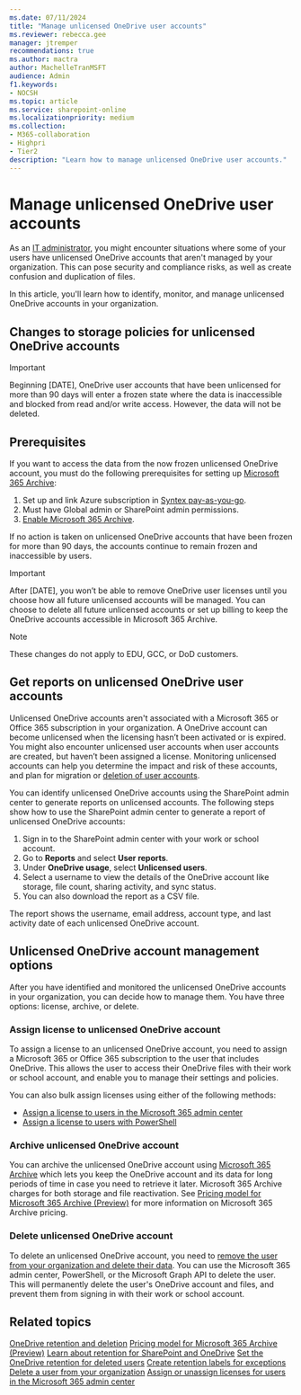 ```yaml
---
ms.date: 07/11/2024
title: "Manage unlicensed OneDrive user accounts"
ms.reviewer: rebecca.gee
manager: jtremper
recommendations: true
ms.author: mactra
author: MachelleTranMSFT
audience: Admin
f1.keywords:
- NOCSH
ms.topic: article
ms.service: sharepoint-online
ms.localizationpriority: medium
ms.collection:
- M365-collaboration
- Highpri
- Tier2
description: "Learn how to manage unlicensed OneDrive user accounts."
---
```


# Manage unlicensed OneDrive user accounts

As an [IT administrator](/microsoft-365/admin/add-users/about-admin-roles), you might encounter situations where some of your users have unlicensed OneDrive accounts that aren't managed by your organization. This can pose security and compliance risks, as well as create confusion and duplication of files.

In this article, you'll learn how to identify, monitor, and manage unlicensed OneDrive accounts in your organization.

## Changes to storage policies for unlicensed OneDrive accounts

> [!IMPORTANT]
> Beginning [DATE], OneDrive user accounts that have been unlicensed for more than 90 days will enter a frozen state where the data is inaccessible and blocked from read and/or write access. However, the data will not be deleted.

## Prerequisites

If you want to access the data from the now frozen unlicensed OneDrive account, you must do the following prerequisites for setting up [Microsoft 365 Archive](/microsoft-365/syntex/archive/archive-setup):

1. Set up and link Azure subscription in [Syntex pay-as-you-go](/microsoft-365/syntex/syntex-azure-billing).
2. Must have Global admin or SharePoint admin permissions.
3. [Enable Microsoft 365 Archive](/microsoft-365/syntex/syntex-azure-billing).

If no action is taken on unlicensed OneDrive accounts that have been frozen for more than 90 days, the accounts continue to remain frozen and inaccessible by users.

> [!IMPORTANT]
> After [DATE], you won’t be able to remove OneDrive user licenses until you choose how all future unlicensed accounts will be managed. You can choose to delete all future unlicensed accounts or set up billing to keep the OneDrive accounts accessible in Microsoft 365 Archive.

> [!NOTE]
> These changes do not apply to EDU, GCC, or DoD customers.

## Get reports on unlicensed OneDrive user accounts

Unlicensed OneDrive accounts aren't associated with a Microsoft 365 or Office 365 subscription in your organization. A OneDrive account can become unlicensed when the licensing hasn’t been activated or is expired. You might also encounter unlicensed user accounts when user accounts are created, but haven’t been assigned a license. Monitoring unlicensed accounts can help you determine the impact and risk of these accounts, and plan for migration or [deletion of user accounts](/microsoft-365/admin/add-users/delete-a-user).

You can identify unlicensed OneDrive accounts using the SharePoint admin center to generate reports on unlicensed accounts. The following steps show how to use the SharePoint admin center to generate a report of unlicensed OneDrive accounts:

1. Sign in to the SharePoint admin center with your work or school account.
2. Go to **Reports** and select **User reports**.
3. Under **OneDrive usage**, select **Unlicensed users**.
4. Select a username to view the details of the OneDrive account like storage, file count, sharing activity, and sync status.
5. You can also download the report as a CSV file.

The report shows the username, email address, account type, and last activity date of each unlicensed OneDrive account.

## Unlicensed OneDrive account management options

After you have identified and monitored the unlicensed OneDrive accounts in your organization, you can decide how to manage them. You have three options: license, archive, or delete.

### Assign license to unlicensed OneDrive account

To assign a license to an unlicensed OneDrive account, you need to assign a Microsoft 365 or Office 365 subscription to the user that includes OneDrive. This allows the user to access their OneDrive files with their work or school account, and enable you to manage their settings and policies.

You can also bulk assign licenses using either of the following methods:

- [Assign a license to users in the Microsoft 365 admin center](/microsoft-365/admin/manage/assign-licenses-to-users)
- [Assign a license to users with PowerShell](/microsoft-365/enterprise/assign-licenses-to-user-accounts-with-microsoft-365-powershell)

### Archive unlicensed OneDrive account

You can archive the unlicensed OneDrive account using [Microsoft 365 Archive](/microsoft-365/syntex/archive/archive-overview) which lets you keep the OneDrive account and its data for long periods of time in case you need to retrieve it later. Microsoft 365 Archive charges for both storage and file reactivation. See [Pricing model for Microsoft 365 Archive (Preview)](/microsoft-365/syntex/archive/archive-pricing) for more information on Microsoft 365 Archive pricing.

### Delete unlicensed OneDrive account

To delete an unlicensed OneDrive account, you need to [remove the user from your organization and delete their data](/microsoft-365/admin/add-users/delete-a-user). You can use the Microsoft 365 admin center, PowerShell, or the Microsoft Graph API to delete the user. This will permanently delete the user's OneDrive account and files, and prevent them from signing in with their work or school account.

## Related topics

[OneDrive retention and deletion](retention-and-deletion.md)
[Pricing model for Microsoft 365 Archive (Preview)](/microsoft-365/archive/archive-pricing)
[Learn about retention for SharePoint and OneDrive](/purview/retention-policies-sharepoint#how-retention-works-with-microsoft-365-archive)
[Set the OneDrive retention for deleted users](set-retention.md)
[Create retention labels for exceptions](/purview/create-retention-labels-data-lifecycle-management)
[Delete a user from your organization](/microsoft-365/admin/add-users/delete-a-user)
[Assign or unassign licenses for users in the Microsoft 365 admin center](/microsoft-365/admin/manage/assign-licenses-to-users)
